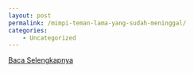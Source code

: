 ```yaml
---
layout: post
permalink: /mimpi-teman-lama-yang-sudah-meninggal/
categories:
    - Uncategorized
---
```


[Baca Selengkapnya](/04)